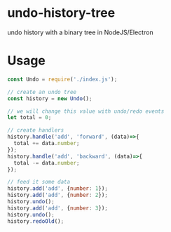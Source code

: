 # undo-history-tree
undo history with a binary tree in NodeJS/Electron

# Usage
``` js
const Undo = require('./index.js');

// create an undo tree
const history = new Undo();

// we will change this value with undo/redo events
let total = 0;

// create handlers
history.handle('add', 'forward', (data)=>{
  total += data.number;
});
history.handle('add', 'backward', (data)=>{
  total -= data.number;
});

// feed it some data
history.add('add', {number: 1});
history.add('add', {number: 2});
history.undo();
history.add('add', {number: 3});
history.undo();
history.redoOld();
```
